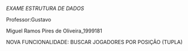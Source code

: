 *EXAME ESTRUTURA DE DADOS*

Professor:Gustavo

Miguel Ramos Pires de Oliveira_1999181

NOVA FUNCIONALIDADE: BUSCAR JOGADORES POR POSIÇÃO (TUPLA)
